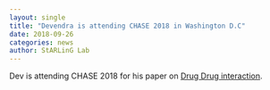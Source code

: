 ```yaml
---
layout: single
title: "Devendra is attending CHASE 2018 in Washington D.C"
date: 2018-09-26
categories: news
author: StARLinG Lab
---
```


Dev is attending CHASE 2018 for his paper on [Drug Drug interaction](https://www.utdallas.edu/~devendra.dhami/SKID3_Dhami_CHASE18.pdf).
